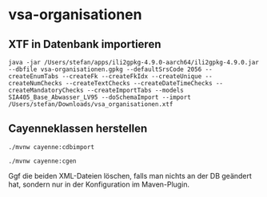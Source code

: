 # vsa-organisationen

## XTF in Datenbank importieren

```
java -jar /Users/stefan/apps/ili2gpkg-4.9.0-aarch64/ili2gpkg-4.9.0.jar --dbfile vsa-organisationen.gpkg --defaultSrsCode 2056 --createEnumTabs --createFk --createFkIdx --createUnique --createNumChecks --createTextChecks --createDateTimeChecks --createMandatoryChecks --createImportTabs --models SIA405_Base_Abwasser_LV95 --doSchemaImport --import /Users/stefan/Downloads/vsa_organisationen.xtf
```

## Cayenneklassen herstellen

```
./mvnw cayenne:cdbimport
```

```
./mvnw cayenne:cgen
```

Ggf die beiden XML-Dateien löschen, falls man nichts an der DB geändert hat, sondern nur in der Konfiguration im Maven-Plugin.

